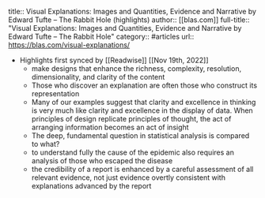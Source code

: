 title:: Visual Explanations: Images and Quantities, Evidence and Narrative by Edward Tufte – The Rabbit Hole (highlights)
author:: [[blas.com]]
full-title:: "Visual Explanations: Images and Quantities, Evidence and Narrative by Edward Tufte – The Rabbit Hole"
category:: #articles
url:: https://blas.com/visual-explanations/

- Highlights first synced by [[Readwise]] [[Nov 19th, 2022]]
	- make designs that enhance the richness, complexity, resolution, dimensionality, and clarity of the content
	- Those who discover an explanation are often those who construct its representation
	- Many of our examples suggest that clarity and excellence in thinking is very much like clarity and excellence in the display of data. When principles of design replicate principles of thought, the act of arranging information becomes an act of insight
	- The deep, fundamental question in statistical analysis is compared to what?
	- to understand fully the cause of the epidemic also requires an analysis of those who escaped the disease
	- the credibility of a report is enhanced by a careful assessment of all relevant evidence, not just evidence overtly consistent with explanations advanced by the report